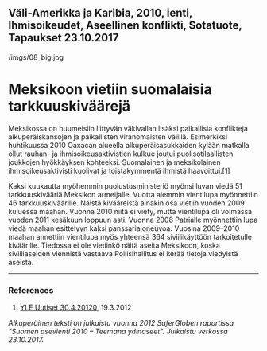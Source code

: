 Väli-Amerikka ja Karibia, 2010, ienti, Ihmisoikeudet, Aseellinen konflikti, Sotatuote, Tapaukset
23.10.2017
-
/imgs/08_big.jpg


# Meksikoon vietiin suomalaisia tarkkuuskiväärejä

Meksikossa on huumeisiin liittyvän väkivallan lisäksi paikallisia konflikteja alkuperäiskansojen ja paikallisten viranomaisten välillä. Esimerkiksi huhtikuussa 2010 Oaxacan alueella alkuperäisasukkaiden kylään matkalla ollut rauhan- ja ihmisoikeusaktivistien kulkue joutui puolisotilaallisten joukkojen hyökkäyksen kohteeksi. Suomalainen ja meksikolainen ihmisoikeusaktivisti kuolivat ja toistakymmentä ihmistä haavoittui.[1]

Kaksi kuukautta myöhemmin puolustusministeriö myönsi luvan viedä 51 tarkkuuskivääriä Meksikon armeijalle. Vuotta aiemmin vientilupa myönnettiin 46 tarkkuuskiväärille. Näistä kivääreistä ainakin osa vietiin vuoden 2009 kuluessa maahan. Vuonna 2010 niitä ei viety, mutta vientilupa oli voimassa vuoden 2011 kesäkuun loppuun asti. Vuonna 2008 Patrialle myönnettiin lupa viedä maahan esittelyyn kaksi panssariajoneuvoa. Vuosina 2009–2010 maahan annettiin vientilupa myös yhteensä 364 siviilikäyttöön tarkoitetulle kiväärille. Tiedossa ei ole vietiinkö näitä aseita Meksikoon, koska siviiliaseiden viennistä vastaava Poliisihallitus ei kerää tietoja viedyistä aseista.

***

### References
1. [YLE Uutiset 30.4.20120](http://yle.fi/uutiset/kotimaa/2010/04/puolisotilaalliset_ryhmat_syyttavat_toisiaan_aktivistien_surmasta_1647516.html), 19.3.2012

*Alkuperäinen teksti on julkaistu vuonna 2012 SaferGloben raportissa "Suomen asevienti 2010 – Teemana ydinaseet".
Julkaistu verkossa 23.10.2017.*